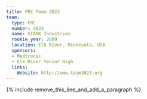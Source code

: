 ```yaml
---
title: FRC Team 3023
team:
  type: FRC
  number: 3023
  name: STARK Industries
  rookie_year: 2009
  location: Elk River, Minnesota, USA
  sponsors:
  - Medtronic
  - Elk River Senior High
  links:
    Website: http://www.team3023.org
---
```


{% include remove_this_line_and_add_a_paragraph %}